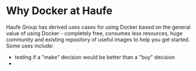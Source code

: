# Why Docker at Haufe

Haufe Group has derived uses cases for using Docker based on the general value of using Docker - completely free, consumes less resources, huge community and existing repository of useful images to help you get started. Some uses include: 
* testing if a "make" decision would be better than a "buy" decision
* 


